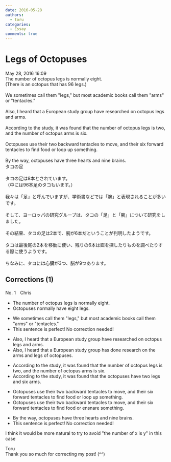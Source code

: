```yaml
---
date: 2016-05-28
authors:
  - toru
categories:
  - Essay
comments: true
---
```


# Legs of Octopuses
<div class="date">May 28, 2016 16:09</div>
<div id="post"><div id="body_show_ori">
The number of octopus legs is normally eight.<br/>(There is an octopus that has 96 legs.)<br/><br/>We sometimes call them "legs," but most academic books call them "arms" or "tentacles."<br/><br/>Also, I heard that a European study group have researched on octopus legs and arms.<br/><br/>According to the study, it was found that the number of octopus legs is two, and the number of octopus arms is six.<br/><br/>Octopuses use their two backward tentacles to move, and their six forward tentacles to find food or loop up something.<br/><br/>By the way, octopuses have three hearts and nine brains.
</div></div>

<!-- more -->

<div id="post_ja"><div id="body_show_mo">
タコの足<br/><br/>タコの足は8本とされています。<br/>（中には96本足のタコもいます。）<br/><br/>我々は「足」と呼んでいますが、学術書などでは「腕」と表現されることが多いです。<br/><br/>そして、ヨーロッパの研究グループは、タコの「足」と「腕」について研究をしました。<br/><br/>その結果、タコの足は2本で、腕が6本だということが判明したようです。<br/><br/>タコは最後尾の2本を移動に使い、残りの6本は餌を探したりものを調べたりする際に使うようです。<br/><br/>ちなみに、タコには心臓が3つ、脳が9つあります。
</div></div>

## Corrections (1)
<div id="block"><div class="first_name"> No. 1　<span class="just_name">Chris</span></div><div id="block2">
<ul class="correction_field">
<li class="incorrect">The number of octopus legs is normally eight.</li>
<li class="corrected correct">
<span class="f_blue">Octopuses normally have </span>eight legs.
</li>
</ul>
<ul class="correction_field">
<li class="incorrect">We sometimes call them "legs," but most academic books call them "arms" or "tentacles."</li>
<li class="corrected perfect">This sentence is perfect! No correction needed!</li>
</ul>
<ul class="correction_field">
<li class="incorrect">Also, I heard that a European study group have researched on octopus legs and arms.</li>
<li class="corrected correct">
Also, I heard that a European study group <span class="f_blue">has done</span> research <span class="f_blue">on the arms and legs of octopuses.</span>
</li>
</ul>
<ul class="correction_field">
<li class="incorrect">According to the study, it was found that the number of octopus legs is two, and the number of octopus arms is six.</li>
<li class="corrected correct">
According to the study, it was found that the <span class="f_blue">octopuses have</span> two <span class="f_blue">legs </span>and <span class="f_blue">six arms.</span>
</li>
</ul>
<ul class="correction_field">
<li class="incorrect">Octopuses use their two backward tentacles to move, and their six forward tentacles to find food or loop up something.</li>
<li class="corrected correct">
Octopuses use their two backward tentacles to move, and their six forward tentacles to find food or <span class="f_blue">ensnare</span> something.
</li>
</ul>
<ul class="correction_field">
<li class="incorrect">By the way, octopuses have three hearts and nine brains.</li>
<li class="corrected perfect">This sentence is perfect! No correction needed!</li>
</ul>
<p class="comment_small">
 I think it would be more natural to try to avoid "the number of x is y" in this case
</p>

</div><div class="name"><span class="just_name">Toru</span><br>
Thank you so much for correcting my post! (^^)
</div>
</div>
